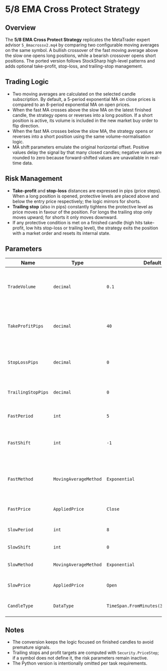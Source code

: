 # 5/8 EMA Cross Protect Strategy

## Overview
The **5/8 EMA Cross Protect Strategy** replicates the MetaTrader expert advisor `5_8macrossv2.mq4` by comparing two configurable moving averages on the same symbol. A bullish crossover of the fast moving average above the slow one opens long positions, while a bearish crossover opens short positions. The ported version follows StockSharp high-level patterns and adds optional take-profit, stop-loss, and trailing-stop management.

## Trading Logic
- Two moving averages are calculated on the selected candle subscription. By default, a 5-period exponential MA on close prices is compared to an 8-period exponential MA on open prices.
- When the fast MA crosses above the slow MA on the latest finished candle, the strategy opens or reverses into a long position. If a short position is active, its volume is included in the new market buy order to flip direction.
- When the fast MA crosses below the slow MA, the strategy opens or reverses into a short position using the same volume-normalisation logic.
- MA shift parameters emulate the original horizontal offset. Positive values delay the signal by that many closed candles; negative values are rounded to zero because forward-shifted values are unavailable in real-time data.

## Risk Management
- **Take-profit** and **stop-loss** distances are expressed in pips (price steps). When a long position is opened, protective levels are placed above and below the entry price respectively; the logic mirrors for shorts.
- **Trailing stop** (also in pips) constantly tightens the protective level as price moves in favour of the position. For longs the trailing stop only moves upward; for shorts it only moves downward.
- If any protective condition is met on a finished candle (high hits take-profit, low hits stop-loss or trailing level), the strategy exits the position with a market order and resets its internal state.

## Parameters
| Name | Type | Default | Description |
| --- | --- | --- | --- |
| `TradeVolume` | `decimal` | `0.1` | Order volume for new entries. The strategy adds the absolute position size when reversing. |
| `TakeProfitPips` | `decimal` | `40` | Distance from entry in pips for closing the position with profit. Set to `0` to disable. |
| `StopLossPips` | `decimal` | `0` | Distance from entry in pips for protective stop-loss. Set to `0` to disable. |
| `TrailingStopPips` | `decimal` | `0` | Trailing-stop distance in pips. Set to `0` to disable. |
| `FastPeriod` | `int` | `5` | Period of the fast moving average. |
| `FastShift` | `int` | `-1` | Horizontal shift for the fast MA. Negative values are treated as zero in this port. |
| `FastMethod` | `MovingAverageMethod` | `Exponential` | Smoothing algorithm for the fast MA (Simple, Exponential, Smoothed, LinearWeighted). |
| `FastPrice` | `AppliedPrice` | `Close` | Candle price used for the fast MA. |
| `SlowPeriod` | `int` | `8` | Period of the slow moving average. |
| `SlowShift` | `int` | `0` | Horizontal shift for the slow MA. |
| `SlowMethod` | `MovingAverageMethod` | `Exponential` | Smoothing algorithm for the slow MA. |
| `SlowPrice` | `AppliedPrice` | `Open` | Candle price used for the slow MA. |
| `CandleType` | `DataType` | `TimeSpan.FromMinutes(30).TimeFrame()` | Candle series used for calculations. |

## Notes
- The conversion keeps the logic focused on finished candles to avoid premature signals.
- Trailing stops and profit targets are computed with `Security.PriceStep`; if a symbol does not define it, the risk parameters remain inactive.
- The Python version is intentionally omitted per task requirements.

